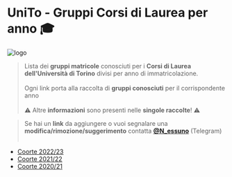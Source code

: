 # UniTo - Gruppi Corsi di Laurea per anno 🎓

![logo](https://imgur.com/0j40uci.jpg)


>Lista dei **gruppi matricole** conosciuti per i **Corsi di Laurea dell'Università di Torino** divisi per anno di immatricolazione.<br><br>
> Ogni link porta alla raccolta di **gruppi conosciuti** per il corrispondente anno <br><br>
> ⚠️ Altre **informazioni** sono presenti nelle **singole raccolte**! ⚠️

>Se hai un **link** da aggiungere o vuoi segnalare una **modifica/rimozione/suggerimento** contatta **[@N_essuno](https://t.me/N_essuno)** (Telegram)<br><br>



- [Coorte 2022/23](https://rebrand.ly/unito-links-22-23)
- [Coorte 2021/22](https://rebrand.ly/unito-links-21-22)
- [Coorte 2020/21](https://rebrand.ly/unito-links-20-21)


